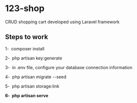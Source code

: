 <h1>123-shop</h1>

CRUD shopping cart developed using Laravel framework

## Steps to work

1-&nbsp;  composer install

2-&nbsp;  php artisan key:generate

3-&nbsp;  in .env file, configure your database connection information

4-&nbsp;  php artisan migrate --seed

5-&nbsp;  php artisan storage:link

<b>6-&nbsp;  php artisan serve</b>
